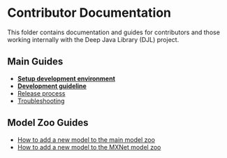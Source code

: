# Contributor Documentation

This folder contains documentation and guides for contributors and those working internally with the Deep Java Library (DJL) project.

## Main Guides

- **[Setup development environment](setup.md)**
- **[Development guideline](development_guideline.md)**
- [Release process](release_process.md)
- [Troubleshooting](troubleshooting.md)

## Model Zoo Guides
- [How to add a new model to the main model zoo](add_model_to_model-zoo.md)
- [How to add a new model to the MXNet model zoo](add_model_to_mxnet-model-zoo.md)

